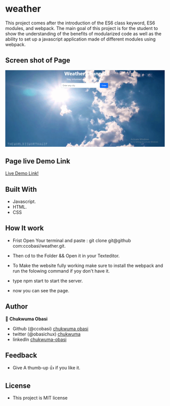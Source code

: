 # weather
 This project comes after the introduction of the ES6 class keyword, ES6 modules, and webpack. The main goal of this project is for the student to show the understanding of the benefits of modularized code as well as the ability to set up a javascript application made of different modules using webpack.


 ## Screen shot of Page
<img src="./src/images/screenshot.png">


 ## Page live Demo Link

 [Live Demo Link!](https://pensive-brattain-aa1034.netlify.app/)

 ## Built With

- Javascript.
- HTML.
- CSS

 ## How It work 
  - Frist Open Your terminal and paste : git clone git@github com:ccobasi/weather.git.

  - Then cd to the Folder && Open it in your Texteditor.

  - To Make the website fully working make sure to install the webpack
    and run the folowing command if yoy don't have it.
  - type npm start to start the server.
  - now you can see the page.



  ## Author
  👤 **Chukwuma Obasi**


  - Github (@ccobasi)  [chukwuma obasi](www.github.com/ccobasi)
  - twitter (@obasichux)  [chukwuma](www.twitter.com/obasichux)
  - linkedIn [chukwuma-obasi](https://www.linkedin.com/in/chukwuma-obasi/)

 ## Feedback

 - Give A  thumb-up 👍 if you like it.


 ## License 

 - This project is MIT license